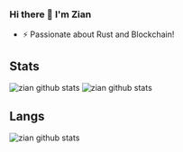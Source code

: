 ### Hi there 👋 I'm Zian

- ⚡ Passionate about Rust and Blockchain!


## Stats
<img alt="zian github stats" src="https://github-readme-stats.vercel.app/api?username=zianksm&private=true&theme=dark"></img>
<img alt="zian github stats" src="https://github-readme-streak-stats.herokuapp.com/?user=zianksm&theme=dark"></img>


## Langs
<img alt="zian github stats" src="https://github-readme-stats.vercel.app/api/top-langs?username=zianksm&show_icons=true&locale=en&layout=compact&theme=dark&private=true"></img>

<!--
**zianksm/zianksm** is a ✨ _special_ ✨ repository because its `README.md` (this file) appears on your GitHub profile.


Here are some ideas to get you started:

- 🔭 I’m currently working on ...
- 🌱 I’m currently learning ...
- 👯 I’m looking to collaborate on ...
- 🤔 I’m looking for help with ...
- 💬 Ask me about ...
- 📫 How to reach me: ...
- 😄 Pronouns: ...
- ⚡ Fun fact: ...
-->
